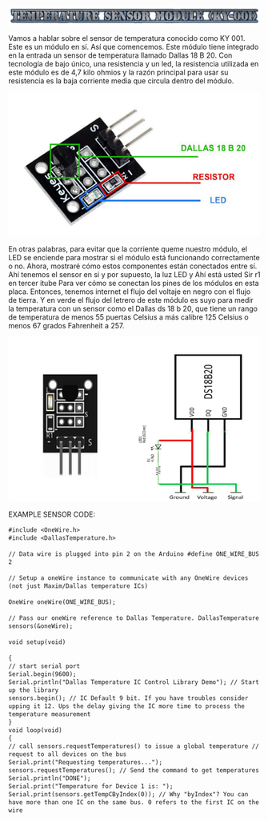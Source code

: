 ![](Temperaturesensormodule.png)

Vamos a hablar sobre el sensor de temperatura conocido como KY 001. Este es un módulo en sí. Así que comencemos.
Este módulo tiene integrado en la entrada un sensor de temperatura llamado Dallas 18 B 20. Con tecnología de bajo único, una resistencia y un led, la resistencia utilizada en este módulo es de 4,7 kilo ohmios y la razón principal para usar su resistencia es la baja corriente media que circula dentro del módulo.


![](sensortemp.png)


En otras palabras, para evitar que la corriente queme nuestro módulo, el LED se enciende para mostrar si el módulo está funcionando correctamente o no. Ahora, mostraré cómo estos componentes están conectados entre sí. Ahí tenemos el sensor en sí y por supuesto, la luz LED y
Ahí está usted Sir r1 en tercer itube Para ver cómo se conectan los pines de los módulos en esta placa. Entonces, tenemos internet el flujo del voltaje en negro con el flujo de tierra. Y en verde el flujo del letrero de este módulo es suyo para medir la temperatura con un sensor como el Dallas ds 18 b 20, que tiene un rango de temperatura de menos 55 puertas Celsius a más calibre 125 Celsius o menos 67 grados Fahrenheit a 257.

![](senstemp2.png)

EXAMPLE SENSOR CODE:

```
#include <OneWire.h> 
#include <DallasTemperature.h> 

// Data wire is plugged into pin 2 on the Arduino #define ONE_WIRE_BUS 2 

// Setup a oneWire instance to communicate with any OneWire devices (not just Maxim/Dallas temperature ICs) 

OneWire oneWire(ONE_WIRE_BUS); 

// Pass our oneWire reference to Dallas Temperature. DallasTemperature sensors(&oneWire); 

void setup(void) 

{ 
// start serial port
Serial.begin(9600); 
Serial.println("Dallas Temperature IC Control Library Demo"); // Start up the library 
sensors.begin(); // IC Default 9 bit. If you have troubles consider upping it 12. Ups the delay giving the IC more time to process the temperature measurement 
} 
void loop(void) 
{ 
// call sensors.requestTemperatures() to issue a global temperature // request to all devices on the bus 
Serial.print("Requesting temperatures..."); 
sensors.requestTemperatures(); // Send the command to get temperatures 
Serial.println("DONE"); 
Serial.print("Temperature for Device 1 is: "); 
Serial.print(sensors.getTempCByIndex(0)); // Why "byIndex"? You can have more than one IC on the same bus. 0 refers to the first IC on the wire 
```
